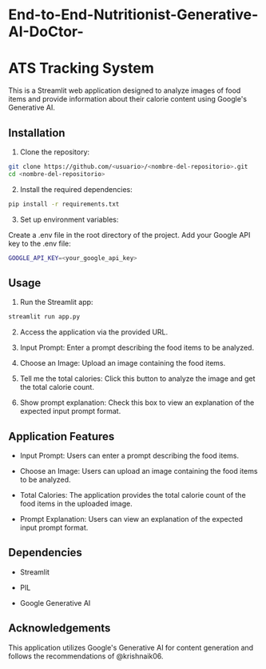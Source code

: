 # End-to-End-Nutritionist-Generative-AI-DoCtor-

# ATS Tracking System

This is a Streamlit web application designed to analyze images of food items and provide information about their calorie content using Google's Generative AI.


## Installation

1. Clone the repository:

```bash
git clone https://github.com/<usuario>/<nombre-del-repositorio>.git
cd <nombre-del-repositorio>

```
2. Install the required dependencies:
```bash
pip install -r requirements.txt
```
3. Set up environment variables:

Create a .env file in the root directory of the project.
Add your Google API key to the .env file:

```bash
GOOGLE_API_KEY=<your_google_api_key>
```

## Usage
1. Run the Streamlit app:
```bash
streamlit run app.py
```
2. Access the application via the provided URL.

3. Input Prompt: Enter a prompt describing the food items to be analyzed.

4. Choose an Image: Upload an image containing the food items.

5. Tell me the total calories: Click this button to analyze the image and get the total calorie count.

6. Show prompt explanation: Check this box to view an explanation of the expected input prompt format.


## Application Features

- Input Prompt: Users can enter a prompt describing the food items.

- Choose an Image: Users can upload an image containing the food items to be analyzed.

- Total Calories: The application provides the total calorie count of the food items in the uploaded image.

- Prompt Explanation: Users can view an explanation of the expected input prompt format.


## Dependencies

- Streamlit

- PIL

- Google Generative AI

## Acknowledgements
This application utilizes Google's Generative AI for content generation and follows the recommendations of @krishnaik06.